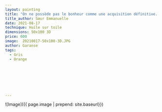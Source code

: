 ```yaml
---
layout: painting
title: "On ne possède pas le bonheur comme une acquisition définitive. Il s'agit à chaque instant de faire jaillir une étincelle de joie. Ne l'oublions pas : souris au monde et le monde te sourira."                     
title_author: Sœur Emmanuelle                                            
date: 2021-08-17
technique: Huile sur toile 
dimensions: 50x100 3D
price: 600
image:  20210817-50x100-3D.JPG
author: Garanse
tags:
  - Gris
  - Orange
  
  
  
  
  
  
  
---
```

![Image]({{ page.image | prepend: site.baseurl}})

